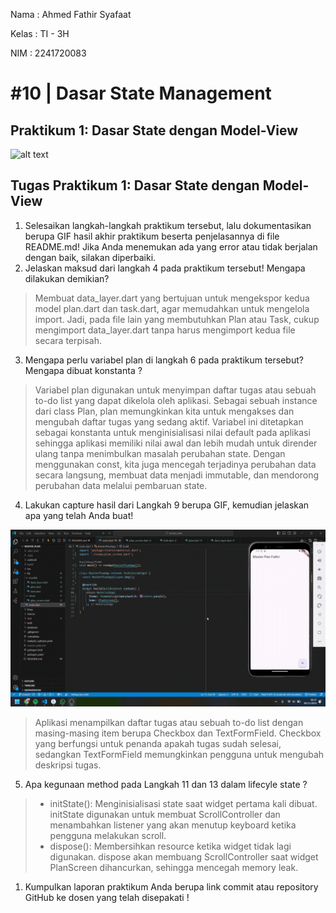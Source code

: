 Nama    : Ahmed Fathir Syafaat

Kelas   : TI - 3H

NIM     : 2241720083

# #10 | Dasar State Management

## Praktikum 1: Dasar State dengan Model-View
![alt text](assets/images/P1.gif)

## Tugas Praktikum 1: Dasar State dengan Model-View
1. Selesaikan langkah-langkah praktikum tersebut, lalu dokumentasikan berupa GIF hasil akhir praktikum beserta penjelasannya di file README.md! Jika Anda menemukan ada yang error atau tidak berjalan dengan baik, silakan diperbaiki.
2. Jelaskan maksud dari langkah 4 pada praktikum tersebut! Mengapa dilakukan demikian?
> Membuat data_layer.dart yang bertujuan untuk mengekspor kedua model plan.dart dan task.dart, agar memudahkan untuk mengelola import. Jadi, pada file lain yang membutuhkan Plan atau Task, cukup mengimport data_layer.dart tanpa harus mengimport kedua file secara terpisah.

3. Mengapa perlu variabel plan di langkah 6 pada praktikum tersebut? Mengapa dibuat konstanta ?
> Variabel plan digunakan untuk menyimpan daftar tugas atau sebuah to-do list yang dapat dikelola oleh aplikasi. Sebagai sebuah instance dari class Plan, plan memungkinkan kita untuk mengakses dan mengubah daftar tugas yang sedang aktif. Variabel ini ditetapkan sebagai konstanta untuk menginisialisasi nilai default pada aplikasi sehingga aplikasi memiliki nilai awal dan lebih mudah untuk dirender ulang tanpa menimbulkan masalah perubahan state. Dengan menggunakan const, kita juga mencegah terjadinya perubahan data secara langsung, membuat data menjadi immutable, dan mendorong perubahan data melalui pembaruan state.

4. Lakukan capture hasil dari Langkah 9 berupa GIF, kemudian jelaskan apa yang telah Anda buat!

![alt text](assets/images/P1L9.gif)

> Aplikasi menampilkan daftar tugas atau sebuah to-do list dengan masing-masing item berupa Checkbox dan TextFormField. Checkbox yang berfungsi untuk penanda apakah tugas sudah selesai, sedangkan TextFormField memungkinkan pengguna untuk mengubah deskripsi tugas. 

5. Apa kegunaan method pada Langkah 11 dan 13 dalam lifecyle state ?
> - initState(): Menginisialisasi state saat widget pertama kali dibuat. initState digunakan untuk membuat ScrollController dan menambahkan listener yang akan menutup keyboard ketika pengguna melakukan scroll.
> - dispose(): Membersihkan resource ketika widget tidak lagi digunakan. dispose akan membuang ScrollController saat widget PlanScreen dihancurkan, sehingga mencegah memory leak.

1. Kumpulkan laporan praktikum Anda berupa link commit atau repository GitHub ke dosen yang telah disepakati !